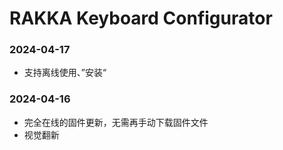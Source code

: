 # RAKKA Keyboard Configurator

### 2024-04-17

- 支持离线使用、”安装“

### 2024-04-16

- 完全在线的固件更新，无需再手动下载固件文件
- 视觉翻新
